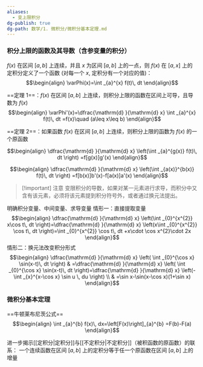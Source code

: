 ```yaml
---
aliases:
  - 变上限积分
dg-publish: true
dg-path: 数学/1. 微积分/微积分基本定理.md
---
```


### 积分上限的函数及其导数（含参变量的积分）
$f(x)$ 在区间 $[a,b]$ 上连续，并且 $x$ 为区间 $[a,b]$ 上的一点，则 $f(x)$ 在 $[a,x]$ 上的定积分定义了一个函数 (对每一个 $x$, 定积分有一个对应的值)：
$$\begin{align}
\varPhi(x)=\int _{a}^{x} f(t)\, dt 
\end{align}$$

==定理 1==：$f (x)$ 在区间 $[a,b]$ 上连续，则积分上限的函数在区间上可导，且导数为 $f (x)$
$$\begin{align}
\varPhi'(x)=\dfrac{\mathrm{d} }{\mathrm{d} x}  \int _{a}^{x} f(t)\, dt =f(x)\quad (a\leq x\leq b)
\end{align}$$

==定理 2==：如果函数 $f (x)$ 在区间 $[a,b]$ 上连续，则积分上限的函数为 $f (x)$ 的一个原函数 

$$\begin{align}
\dfrac{\mathrm{d} }{\mathrm{d} x} \left(\int _{a}^{g(x)} f(t)\, dt \right) =f[g(x)]g'(x)
\end{align}$$

$$\begin{align}
\dfrac{\mathrm{d} }{\mathrm{d} x} \left(\int _{a(x)}^{b(x)} f(t)\, dt \right) =f[b(x)]b'(x)-f[a(x)]a'(x)
\end{align}$$


>[!important] 注意
>变限积分的导数，如果对某一元素进行求导，而积分中又含有该元素，必须将该元素提到积分符号外，或者通过换元法提出。


明确积分变量、中间变量、求导变量
情形一：直接提取变量
$$\begin{align}
\dfrac{\mathrm{d} }{\mathrm{d} x} \left(\int _{0}^{x^{2}} x\cos t\, dt \right)=\dfrac{\mathrm{d} }{\mathrm{d} x} \left(x\int _{0}^{x^{2}} \cos t\, dt \right)=\int _{0}^{x^{2}} \cos t\, dt +x\cdot \cos x^{2}\cdot 2x
\end{align}$$
情形二：换元法改变积分形式
$$\begin{align}
\dfrac{\mathrm{d} }{\mathrm{d} x} \left( \int _{0}^{\cos x} \sin(x-t)\, dt \right) &  =\dfrac{\mathrm{d} }{\mathrm{d} x} \left( \int _{0}^{\cos x} \sin(x-t)\, dt \right)=\dfrac{\mathrm{d} }{\mathrm{d} x} \left(-\int _{x}^{x-\cos x} \sin u \, du \right) \\
 & =\sin x-\sin(x-\cos x)(1+\sin x)
\end{align}$$

### 微积分基本定理
==牛顿莱布尼茨公式==
$$\begin{align}
\int _{a}^{b} f(x)\, dx=\left[F(x)\right]_{a}^{b}  =F(b)-F(a)
\end{align}$$

进一步揭示[[定积分\|定积分]]与[[不定积分\|不定积分]]（被积函数的原函数）的联系：
一个连续函数在区间 $[a,b]$ 上的定积分等于任一个原函数在区间 $[a,b]$ 上的增量


